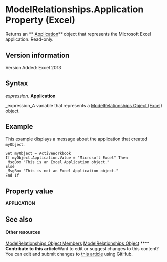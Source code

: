 
# ModelRelationships.Application Property (Excel)

Returns an  ** [Application](19b73597-5cf9-4f56-8227-b5211f657f6f.md)** object that represents the Microsoft Excel application. Read-only.


## Version information

Version Added: Excel 2013 


## Syntax

 _expression_. **Application**

 _expression_A variable that represents a  [ModelRelationships Object (Excel)](cd671af2-7fbc-4494-a3d0-07e9ad3e83bf.md) object.


## Example

This example displays a message about the application that created  `myObject`.


```
Set myObject = ActiveWorkbook 
If myObject.Application.Value = "Microsoft Excel" Then 
 MsgBox "This is an Excel Application object." 
Else 
 MsgBox "This is not an Excel Application object." 
End If
```


## Property value

 **APPLICATION**


## See also


#### Other resources


 [ModelRelationships Object Members](95711631-5377-ef90-5708-0890b38ffa2f.md)
 [ModelRelationships Object](cd671af2-7fbc-4494-a3d0-07e9ad3e83bf.md)
****   **Contribute to this article**Want to edit or suggest changes to this content? You can edit and submit changes to  [this article](https://github.com/jhershey00/VBA_Excel_Test/OpenXMLCon/articles/8c2d631a-84bc-8709-79ba-bffe40ed676f.md) using GitHub.

